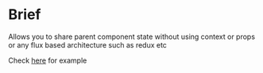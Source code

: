 # Brief
Allows you to share parent component state without using context or props or any flux based architecture such as redux etc

Check [here](https://github.com/dreamerchandra/shared-state/blob/master/src/App.js) for example